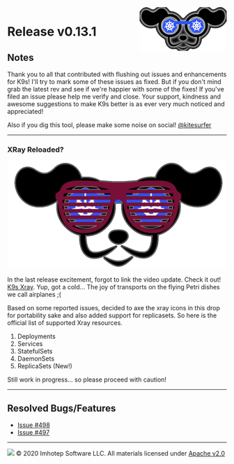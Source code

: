 <img src="https://raw.githubusercontent.com/derailed/k9s/master/assets/k9s_small.png" align="right" width="200" height="auto"/>

# Release v0.13.1

## Notes

Thank you to all that contributed with flushing out issues and enhancements for K9s! I'll try to mark some of these issues as fixed. But if you don't mind grab the latest rev and see if we're happier with some of the fixes! If you've filed an issue please help me verify and close. Your support, kindness and awesome suggestions to make K9s better is as ever very much noticed and appreciated!

Also if you dig this tool, please make some noise on social! [@kitesurfer](https://twitter.com/kitesurfer)

---

### XRay Reloaded?

<img src="https://raw.githubusercontent.com/derailed/k9s/master/assets/k9s_xray.png"/>

In the last release excitement, forgot to link the video update. Check it out! [K9s Xray](https://www.youtube.com/watch?v=qaeR2iK7U0o). Yup, got a cold... The joy of transports on the flying Petri dishes we call airplanes ;(

Based on some reported issues, decided to axe the xray icons in this drop for portability sake and also added support for replicasets. So here is the official list of supported Xray resources.

1. Deployments
2. Services
3. StatefulSets
4. DaemonSets
5. ReplicaSets (New!)

Still work in progress... so please proceed with caution!

---

## Resolved Bugs/Features

* [Issue #498](https://github.com/kswapd/k9s/issues/498)
* [Issue #497](https://github.com/kswapd/k9s/issues/497)

---

<img src="https://raw.githubusercontent.com/derailed/k9s/master/assets/imhotep_logo.png" width="32" height="auto"/> © 2020 Imhotep Software LLC. All materials licensed under [Apache v2.0](http://www.apache.org/licenses/LICENSE-2.0)
